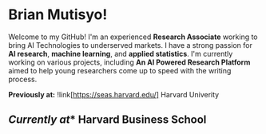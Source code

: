 
# Brian Mutisyo!

Welcome to my GitHub! I'm an experienced **Research Associate** working to bring AI Technologies to underserved markets. I have a strong passion for **AI research**, **machine learning**, and **applied statistics**. I'm currently working on various projects, including **An AI Powered Research Platform** aimed to help young researchers come up to speed with the writing process. 

**Previously at:** !link[https://seas.harvard.edu/] Harvard Univerity

*Currently at** Harvard Business School
---

